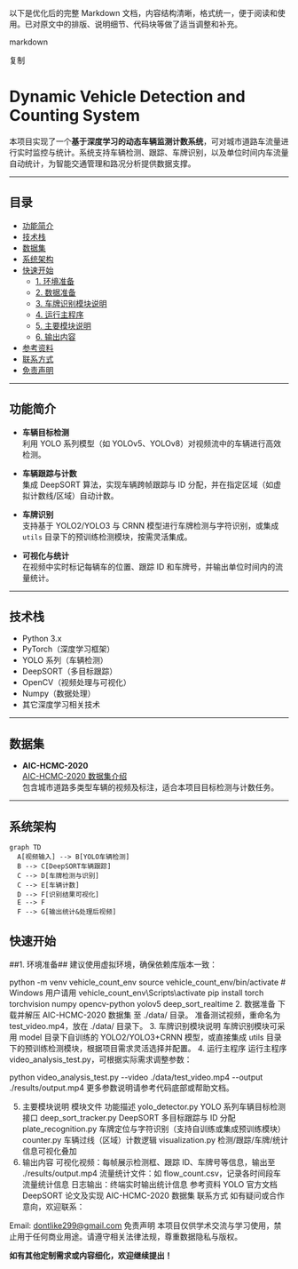 以下是优化后的完整 Markdown 文档，内容结构清晰，格式统一，便于阅读和使用。已对原文中的排版、说明细节、代码块等做了适当调整和补充。

markdown

复制
# Dynamic Vehicle Detection and Counting System

本项目实现了一个**基于深度学习的动态车辆监测计数系统**，可对城市道路车流量进行实时监控与统计。系统支持车辆检测、跟踪、车牌识别，以及单位时间内车流量自动统计，为智能交通管理和路况分析提供数据支撑。

---

## 目录

- [功能简介](#功能简介)
- [技术栈](#技术栈)
- [数据集](#数据集)
- [系统架构](#系统架构)
- [快速开始](#快速开始)
  - [1. 环境准备](#1-环境准备)
  - [2. 数据准备](#2-数据准备)
  - [3. 车牌识别模块说明](#3-车牌识别模块说明)
  - [4. 运行主程序](#4-运行主程序)
  - [5. 主要模块说明](#5-主要模块说明)
  - [6. 输出内容](#6-输出内容)
- [参考资料](#参考资料)
- [联系方式](#联系方式)
- [免责声明](#免责声明)

---

## 功能简介

- **车辆目标检测**  
  利用 YOLO 系列模型（如 YOLOv5、YOLOv8）对视频流中的车辆进行高效检测。

- **车辆跟踪与计数**  
  集成 DeepSORT 算法，实现车辆跨帧跟踪与 ID 分配，并在指定区域（如虚拟计数线/区域）自动计数。

- **车牌识别**  
  支持基于 YOLO2/YOLO3 与 CRNN 模型进行车牌检测与字符识别，或集成 `utils` 目录下的预训练检测模块，按需灵活集成。

- **可视化与统计**  
  在视频中实时标记每辆车的位置、跟踪 ID 和车牌号，并输出单位时间内的流量统计。

---

## 技术栈

- Python 3.x
- PyTorch（深度学习框架）
- YOLO 系列（车辆检测）
- DeepSORT（多目标跟踪）
- OpenCV（视频处理与可视化）
- Numpy（数据处理）
- 其它深度学习相关技术

---

## 数据集

- **AIC-HCMC-2020**  
  [AIC-HCMC-2020 数据集介绍](https://www.aicitychallenge.org/2020-data-set/)  
  包含城市道路多类型车辆的视频及标注，适合本项目目标检测与计数任务。

---

## 系统架构

```mermaid
graph TD
  A[视频输入] --> B[YOLO车辆检测]
  B --> C[DeepSORT车辆跟踪]
  C --> D[车牌检测与识别]
  C --> E[车辆计数]
  D --> F[识别结果可视化]
  E --> F
  F --> G[输出统计&处理后视频]
```
## 快速开始
##1. 环境准备##
建议使用虚拟环境，确保依赖库版本一致：



python -m venv vehicle_count_env
source vehicle_count_env/bin/activate  # Windows 用户请用 vehicle_count_env\Scripts\activate
pip install torch torchvision numpy opencv-python yolov5 deep_sort_realtime
2. 数据准备
下载并解压 AIC-HCMC-2020 数据集 至 ./data/ 目录。
准备测试视频，重命名为 test_video.mp4，放在 ./data/ 目录下。
3. 车牌识别模块说明
车牌识别模块可采用 model 目录下自训练的 YOLO2/YOLO3+CRNN 模型，或直接集成 utils 目录下的预训练检测模块，根据项目需求灵活选择并配置。
4. 运行主程序
运行主程序 video_analysis_test.py，可根据实际需求调整参数：


python video_analysis_test.py --video ./data/test_video.mp4 --output ./results/output.mp4
更多参数说明请参考代码底部或帮助文档。

5. 主要模块说明
模块文件	功能描述
yolo_detector.py	YOLO 系列车辆目标检测接口
deep_sort_tracker.py	DeepSORT 多目标跟踪与 ID 分配
plate_recognition.py	车牌定位与字符识别（支持自训练或集成预训练模块）
counter.py	车辆过线（区域）计数逻辑
visualization.py	检测/跟踪/车牌/统计信息可视化叠加
6. 输出内容
可视化视频：每帧展示检测框、跟踪 ID、车牌号等信息，输出至 ./results/output.mp4
流量统计文件：如 flow_count.csv，记录各时间段车流量统计信息
日志输出：终端实时输出统计信息
参考资料
YOLO 官方文档
DeepSORT 论文及实现
AIC-HCMC-2020 数据集
联系方式
如有疑问或合作意向，欢迎联系：

Email: dontlike299@gmail.com
免责声明
本项目仅供学术交流与学习使用，禁止用于任何商业用途。请遵守相关法律法规，尊重数据隐私与版权。


**如有其他定制需求或内容细化，欢迎继续提出！**
